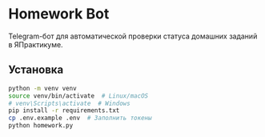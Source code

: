 # Homework Bot

Telegram-бот для автоматической проверки статуса домашних заданий в ЯПрактикуме.

## Установка

```bash
python -m venv venv
source venv/bin/activate  # Linux/macOS
# venv\Scripts\activate  # Windows
pip install -r requirements.txt
cp .env.example .env  # Заполнить токены
python homework.py
```
